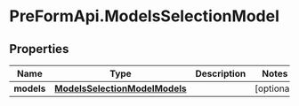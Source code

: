 # PreFormApi.ModelsSelectionModel

## Properties

Name | Type | Description | Notes
------------ | ------------- | ------------- | -------------
**models** | [**ModelsSelectionModelModels**](ModelsSelectionModelModels.md) |  | [optional] 


